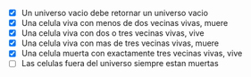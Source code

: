 ﻿- [x] Un universo vacio debe retornar un universo vacio
- [x] Una celula viva con menos de dos vecinas vivas, muere
- [x] Una celula viva con dos o tres vecinas vivas, vive
- [x] Una celula viva con mas de tres vecinas vivas, muere
- [x] Una celula muerta con exactamente tres vecinas vivas, vive
- [ ] Las celulas fuera del universo siempre estan muertas